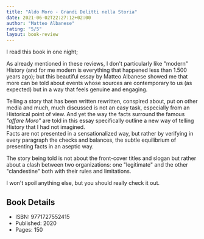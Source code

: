 ```yaml
---
title: "Aldo Moro - Grandi Delitti nella Storia"
date: 2021-06-02T22:27:12+02:00
author: "Matteo Albanese"
rating: "5/5"
layout: book-review
---
```


I read this book in one night;

As already mentioned in these reviews, I don't particularly like "modern"
History (and for me modern is everything that happened less than 1.500 years
ago); but this beautiful essay by Matteo Albanese showed me that more can be
told about events whose sources are contemporary to us (as expected) but in
a way that feels genuine and engaging.

Telling a story that has been written rewritten, conspired about, put on other
media and much, much discussed is not an easy task, especially from an
Historical point of view. And yet the way the facts surround the famous
_"affare Moro"_ are told in this essay specifically outline a new way of
telling History that I had not imagined.<br>
Facts are not presented in a sensationalized way, but rather by verifying in
every paragraph the checks and balances, the subtle equilibrium of presenting
facts in an aseptic way.

The story being told is not about the front-cover titles and slogan but rather
about a clash between two organizations: one "legitimate" and the other
"clandestine" both with their rules and limitations.

I won't spoil anything else, but you should really check it out.

## Book Details

- ISBN: 9771727552415
- Published: 2020
- Pages: 150
